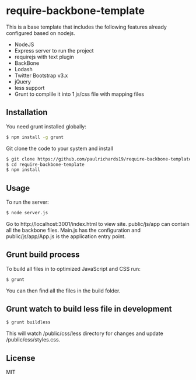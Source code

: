 # require-backbone-template
This is a base template that includes the following features already configured based on nodejs.

  - NodeJS
  - Express server to run the project
  - requirejs with text plugin
  - BackBone
  - Lodash
  - Twitter Bootstrap v3.x
  - jQuery
  - less support
  - Grunt to complile it into 1 js/css file with mapping files

## Installation

You need grunt installed globally:

```sh
$ npm install -g grunt
```
Git clone the code to your system and install

```sh
$ git clone https://github.com/paulrichards19/require-backbone-template.git
$ cd require-backbone-template
$ npm install
```

## Usage

To run the server:
```sh
$ node server.js
```
Go to http://localhost:3001/index.html to view site.
public/js/app can contain all the backbone files. Main.js has the configuration and public/js/app/App.js is the
application entry point.

## Grunt build process
To build all files in to optimized JavaScript and CSS run:
```sh
$ grunt
```
You can then find all the files in the build folder.

## Grunt watch to build less file in development
```sh
$ grunt buildless
```
This will watch /public/css/less directory for changes and update /public/css/styles.css.

License
----

MIT

